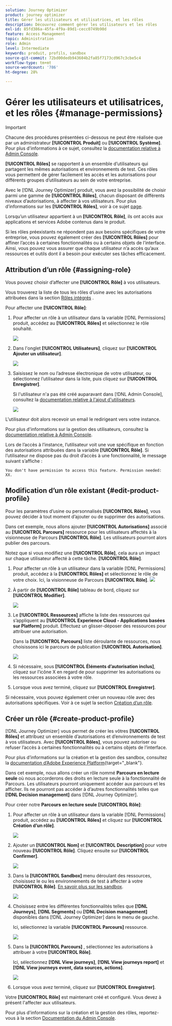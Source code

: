```yaml
---
solution: Journey Optimizer
product: journey optimizer
title: Gérer les utilisateurs et utilisatrices, et les rôles
description: Découvrez comment gérer les utilisateurs et les rôles
exl-id: 85fd386a-45fa-4f9a-89d1-cecc0749b90d
feature: Access Management
topic: Administration
role: Admin
level: Intermediate
keywords: produit, profils, sandbox
source-git-commit: 72bd00dedb943604b2fa85f7173cd967c3cbe5c4
workflow-type: tm+mt
source-wordcount: '786'
ht-degree: 28%

---
```


# Gérer les utilisateurs et utilisatrices, et les rôles {#manage-permissions}

>[!IMPORTANT]
>
> Chacune des procédures présentées ci-dessous ne peut être réalisée que par un administrateur **[!UICONTROL Produit]** ou **[!UICONTROL Système]**. Pour plus d&#39;informations à ce sujet, consultez la [documentation relative à Admin Console](https://helpx.adobe.com/fr/enterprise/admin-guide.html/enterprise/using/admin-roles.ug.html).

**[!UICONTROL Rôles]** se rapportent à un ensemble d’utilisateurs qui partagent les mêmes autorisations et environnements de test. Ces rôles vous permettent de gérer facilement les accès et les autorisations pour différents groupes d’utilisateurs au sein de votre entreprise.

Avec le [!DNL Journey Optimizer] produit, vous avez la possibilité de choisir parmi une gamme de **[!UICONTROL Rôles]**, chacun disposant de différents niveaux d’autorisations, à affecter à vos utilisateurs. Pour plus d’informations sur les **[!UICONTROL Rôles]**, voir à ce sujet [page](ootb-product-profiles.md).

Lorsqu’un utilisateur appartient à un **[!UICONTROL Rôle]**, ils ont accès aux applications et services Adobe contenus dans le produit.

Si les rôles préexistants ne répondent pas aux besoins spécifiques de votre entreprise, vous pouvez également créer des **[!UICONTROL Rôles]** pour affiner l’accès à certaines fonctionnalités ou à certains objets de l’interface. Ainsi, vous pouvez vous assurer que chaque utilisateur n’a accès qu’aux ressources et outils dont il a besoin pour exécuter ses tâches efficacement.

## Attribution d’un rôle {#assigning-role}

Vous pouvez choisir d’affecter une **[!UICONTROL Rôle]** à vos utilisateurs.

Vous trouverez la liste de tous les rôles d’usine avec les autorisations attribuées dans la section [Rôles intégrés](ootb-product-profiles.md) .

Pour affecter une **[!UICONTROL Rôle]**:

1. Pour affecter un rôle à un utilisateur dans la variable [!DNL Permissions] produit, accédez au **[!UICONTROL Rôles]** et sélectionnez le rôle souhaité.

   ![](assets/do-not-localize/access_control_2.png)

1. Dans l&#39;onglet **[!UICONTROL Utilisateurs]**, cliquez sur **[!UICONTROL Ajouter un utilisateur]**.

   ![](assets/do-not-localize/access_control_3.png)

1. Saisissez le nom ou l’adresse électronique de votre utilisateur, ou sélectionnez l’utilisateur dans la liste, puis cliquez sur **[!UICONTROL Enregistrer]**.

   Si l&#39;utilisateur n&#39;a pas été créé auparavant dans [!DNL Admin Console], consultez la [documentation relative à l&#39;ajout d&#39;utilisateurs](https://helpx.adobe.com/fr/enterprise/admin-guide.html/enterprise/using/manage-users-individually.ug.html#add-users).

   ![](assets/do-not-localize/access_control_4.png)

L&#39;utilisateur doit alors recevoir un email le redirigeant vers votre instance.

Pour plus d&#39;informations sur la gestion des utilisateurs, consultez la [documentation relative à Admin Console](https://helpx.adobe.com/fr/enterprise/admin-guide.html/enterprise/using/manage-users-individually.ug.html).

Lors de l’accès à l’instance, l’utilisateur voit une vue spécifique en fonction des autorisations attribuées dans la variable **[!UICONTROL Rôle]**. Si l’utilisateur ne dispose pas du droit d’accès à une fonctionnalité, le message suivant s’affiche :

`You don't have permission to access this feature. Permission needed: XX.`

## Modification d’un rôle existant {#edit-product-profile}

Pour les paramètres d’usine ou personnalisés **[!UICONTROL Rôles]**, vous pouvez décider à tout moment d’ajouter ou de supprimer des autorisations.

Dans cet exemple, nous allons ajouter **[!UICONTROL Autorisations]** associé au **[!UICONTROL Parcours]** ressource pour les utilisateurs affectés à la visionneuse de Parcours **[!UICONTROL Rôle]**. Les utilisateurs pourront alors publier des parcours.

Notez que si vous modifiez une **[!UICONTROL Rôle]**, cela aura un impact sur chaque utilisateur affecté à cette tâche. **[!UICONTROL Rôle]**.

1. Pour affecter un rôle à un utilisateur dans la variable [!DNL Permissions] produit, accédez à la **[!UICONTROL Rôles]** et sélectionnez le rôle de votre choix. Ici, la visionneuse de Parcours **[!UICONTROL Rôle]**.
   ![](assets/do-not-localize/access_control_5.png)

1. À partir de **[!UICONTROL Rôle]** tableau de bord, cliquez sur **[!UICONTROL Modifier]**.

   ![](assets/do-not-localize/access_control_6.png)

1. Le **[!UICONTROL Ressources]** affiche la liste des ressources qui s’appliquent au **[!UICONTROL Experience Cloud - Applications basées sur Platform]** produit. Effectuez un glisser-déposer des ressources pour attribuer une autorisation.

   Dans la **[!UICONTROL Parcours]** liste déroulante de ressources, nous choisissons ici le parcours de publication **[!UICONTROL Autorisation]**.

   ![](assets/do-not-localize/access_control_14.png)

1. Si nécessaire, sous **[!UICONTROL Éléments d’autorisation inclus]**, cliquez sur l’icône X en regard de pour supprimer les autorisations ou les ressources associées à votre rôle.

1. Lorsque vous avez terminé, cliquez sur **[!UICONTROL Enregistrer]**.

Si nécessaire, vous pouvez également créer un nouveau rôle avec des autorisations spécifiques. Voir à ce sujet la section [Création d’un rôle](#create-product-profile).

## Créer un rôle {#create-product-profile}

[!DNL Journey Optimizer] vous permet de créer les vôtres **[!UICONTROL Rôles]** et attribuez un ensemble d’autorisations et d’environnements de test à vos utilisateurs. Avec **[!UICONTROL Rôles]**, vous pouvez autoriser ou refuser l’accès à certaines fonctionnalités ou à certains objets de l’interface.

Pour plus d’informations sur la création et la gestion des sandbox, consultez la [documentation d’Adobe Experience Platform](https://experienceleague.adobe.com/docs/experience-platform/sandbox/ui/user-guide.html?lang=fr){target="_blank"}.

Dans cet exemple, nous allons créer un rôle nommé **Parcours en lecture seule** où nous accorderons des droits en lecture seule à la fonctionnalité de Parcours. Les utilisateurs pourront uniquement accéder aux parcours et les afficher. Ils ne pourront pas accéder à dʼautres fonctionnalités telles que **[!DNL  Decision management]** dans [!DNL Journey Optimizer].

Pour créer notre **Parcours en lecture seule** **[!UICONTROL Rôle]**:

1. Pour affecter un rôle à un utilisateur dans la variable [!DNL Permissions] produit, accédez au **[!UICONTROL Rôles]** et cliquez sur **[!UICONTROL Création d’un rôle]**.

   ![](assets/do-not-localize/access_control_9.png)

1. Ajouter un **[!UICONTROL Nom]** et **[!UICONTROL Description]** pour votre nouveau **[!UICONTROL Rôle]**. Cliquez ensuite sur **[!UICONTROL Confirmer]**.

   ![](assets/do-not-localize/access_control_10.png)

1. Dans la **[!UICONTROL Sandbox]** menu déroulant des ressources, choisissez le ou les environnements de test à affecter à votre **[!UICONTROL Rôle]**. [En savoir plus sur les sandbox](sandboxes.md).

   ![](assets/do-not-localize/access_control_13.png)

1. Choisissez entre les différentes fonctionnalités telles que **[!DNL Journeys]**, **[!DNL Segments]**<!--CHECK--> ou **[!DNL Decision management]** disponibles dans [!DNL Journey Optimizer] dans le menu de gauche.

   Ici, sélectionnez la variable **[!UICONTROL Parcours]** ressource.

   ![](assets/do-not-localize/access_control_11.png)

1. Dans la **[!UICONTROL Parcours]** , sélectionnez les autorisations à attribuer à votre **[!UICONTROL Rôle]**.

   Ici, sélectionnez **[!DNL View journeys]**, **[!DNL View journeys report]**  et **[!DNL View journeys event, data sources, actions]**.

   ![](assets/do-not-localize/access_control_12.png)

1. Lorsque vous avez terminé, cliquez sur **[!UICONTROL Enregistrer]**.

Votre **[!UICONTROL Rôle]** est maintenant créé et configuré. Vous devez à présent l&#39;affecter aux utilisateurs.

Pour plus d&#39;informations sur la création et la gestion des rôles, reportez-vous à la section [Documentation du Admin Console](https://experienceleague.adobe.com/docs/experience-platform/access-control/abac/permissions-ui/roles.html?lang=fr).
